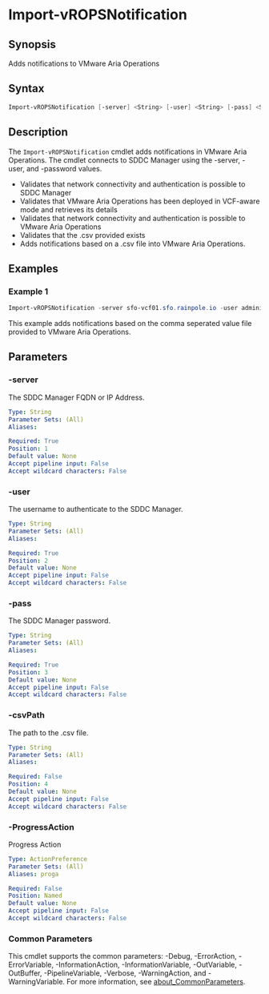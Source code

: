 # Import-vROPSNotification

## Synopsis

Adds notifications to VMware Aria Operations

## Syntax

```powershell
Import-vROPSNotification [-server] <String> [-user] <String> [-pass] <String> [[-csvPath] <String>] [-ProgressAction <ActionPreference>] [<CommonParameters>]
```

## Description

The `Import-vROPSNotification` cmdlet adds notifications in VMware Aria Operations.
The cmdlet connects to SDDC Manager using the -server, -user, and -password values.

- Validates that network connectivity and authentication is possible to SDDC Manager
- Validates that VMware Aria Operations has been deployed in VCF-aware mode and retrieves its details
- Validates that network connectivity and authentication is possible to VMware Aria Operations
- Validates that the .csv provided exists
- Adds notifications based on a .csv file into VMware Aria Operations.

## Examples

### Example 1

```powershell
Import-vROPSNotification -server sfo-vcf01.sfo.rainpole.io -user administrator@vsphere.local -pass VMw@re1! -csvPath .\SampleNotifications\aria-operations-notifications-vcf.csv
```

This example adds notifications based on the comma seperated value file provided to VMware Aria Operations.

## Parameters

### -server

The SDDC Manager FQDN or IP Address.

```yaml
Type: String
Parameter Sets: (All)
Aliases:

Required: True
Position: 1
Default value: None
Accept pipeline input: False
Accept wildcard characters: False
```

### -user

The username to authenticate to the SDDC Manager.

```yaml
Type: String
Parameter Sets: (All)
Aliases:

Required: True
Position: 2
Default value: None
Accept pipeline input: False
Accept wildcard characters: False
```

### -pass

The SDDC Manager password.

```yaml
Type: String
Parameter Sets: (All)
Aliases:

Required: True
Position: 3
Default value: None
Accept pipeline input: False
Accept wildcard characters: False
```

### -csvPath

The path to the .csv file.

```yaml
Type: String
Parameter Sets: (All)
Aliases:

Required: False
Position: 4
Default value: None
Accept pipeline input: False
Accept wildcard characters: False
```

### -ProgressAction

Progress Action

```yaml
Type: ActionPreference
Parameter Sets: (All)
Aliases: proga

Required: False
Position: Named
Default value: None
Accept pipeline input: False
Accept wildcard characters: False
```

### Common Parameters

This cmdlet supports the common parameters: -Debug, -ErrorAction, -ErrorVariable, -InformationAction, -InformationVariable, -OutVariable, -OutBuffer, -PipelineVariable, -Verbose, -WarningAction, and -WarningVariable. For more information, see [about_CommonParameters](http://go.microsoft.com/fwlink/?LinkID=113216).
